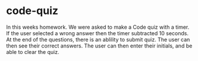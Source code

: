 # code-quiz
In this weeks homework. We were asked to make a Code quiz with a timer. If the user selected a wrong answer then the timer subtracted 10 seconds. At the end of the questions, there is an ablility to submit quiz. The user can then see their correct  answers. The user can then enter their initials, and be able to clear the quiz. 